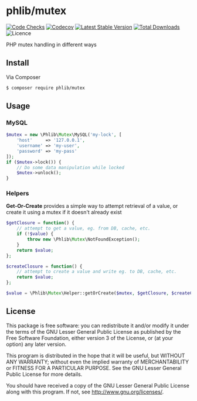 # phlib/mutex

[![Code Checks](https://img.shields.io/github/workflow/status/phlib/mutex/CodeChecks?logo=github)](https://github.com/phlib/mutex/actions/workflows/code-checks.yml)
[![Codecov](https://img.shields.io/codecov/c/github/phlib/mutex.svg?logo=codecov)](https://codecov.io/gh/phlib/mutex)
[![Latest Stable Version](https://img.shields.io/packagist/v/phlib/mutex.svg?logo=packagist)](https://packagist.org/packages/phlib/mutex)
[![Total Downloads](https://img.shields.io/packagist/dt/phlib/mutex.svg?logo=packagist)](https://packagist.org/packages/phlib/mutex)
![Licence](https://img.shields.io/github/license/phlib/mutex.svg)

PHP mutex handling in different ways

## Install

Via Composer

``` bash
$ composer require phlib/mutex
```

## Usage

### MySQL

```php
$mutex = new \Phlib\Mutex\MySQL('my-lock', [
    'host'     => '127.0.0.1',
    'username' => 'my-user',
    'password' => 'my-pass'
]);
if ($mutex->lock()) {
    // Do some data manipulation while locked
    $mutex->unlock();
}
```

### Helpers

**Get-Or-Create** provides a simple way to attempt retrieval of a value,
or create it using a mutex if it doesn't already exist

```php
$getClosure = function() {
    // attempt to get a value, eg. from DB, cache, etc.
    if (!$value) {
        throw new \Phlib\Mutex\NotFoundException();
    }
    return $value;
};

$createClosure = function() {
    // attempt to create a value and write eg. to DB, cache, etc.
    return $value;
};

$value = \Phlib\Mutex\Helper::getOrCreate($mutex, $getClosure, $createClosure);
```

## License

This package is free software: you can redistribute it and/or modify
it under the terms of the GNU Lesser General Public License as published by
the Free Software Foundation, either version 3 of the License, or
(at your option) any later version.

This program is distributed in the hope that it will be useful,
but WITHOUT ANY WARRANTY; without even the implied warranty of
MERCHANTABILITY or FITNESS FOR A PARTICULAR PURPOSE.  See the
GNU Lesser General Public License for more details.

You should have received a copy of the GNU Lesser General Public License
along with this program.  If not, see <http://www.gnu.org/licenses/>.

